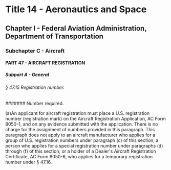 
# Title 14 - Aeronautics and Space
## Chapter I - Federal Aviation Administration, Department of Transportation
### Subchapter C - Aircraft
#### PART 47 - AIRCRAFT REGISTRATION
##### Subpart A - General
###### § 47.15 Registration number.
####### Number required.

(a)An applicant for aircraft registration must place a U.S. registration number (registration mark) on the Aircraft Registration Application, AC Form 8050-1, and on any evidence submitted with the application. There is no charge for the assignment of numbers provided in this paragraph. This paragraph does not apply to an aircraft manufacturer who applies for a group of U.S. registration numbers under paragraph (c) of this section; a person who applies for a special registration number under paragraphs (d) through (f) of this section; or a holder of a Dealer's Aircraft Registration Certificate, AC Form 8050-6, who applies for a temporary registration number under § 47.16.

